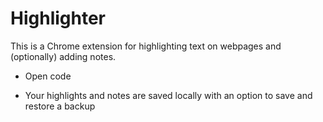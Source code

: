 
# Highlighter 

This is a Chrome extension for highlighting text on webpages and (optionally) adding notes. 

* Open code 

* Your highlights and notes are saved locally with an option to save and restore a backup 



